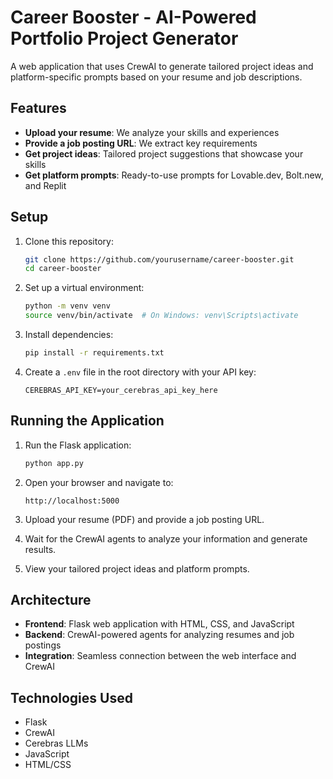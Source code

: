 # Career Booster - AI-Powered Portfolio Project Generator

A web application that uses CrewAI to generate tailored project ideas and platform-specific prompts based on your resume and job descriptions.

## Features

- **Upload your resume**: We analyze your skills and experiences
- **Provide a job posting URL**: We extract key requirements
- **Get project ideas**: Tailored project suggestions that showcase your skills
- **Get platform prompts**: Ready-to-use prompts for Lovable.dev, Bolt.new, and Replit

## Setup

1. Clone this repository:
   ```bash
   git clone https://github.com/yourusername/career-booster.git
   cd career-booster
   ```

2. Set up a virtual environment:
   ```bash
   python -m venv venv
   source venv/bin/activate  # On Windows: venv\Scripts\activate
   ```

3. Install dependencies:
   ```bash
   pip install -r requirements.txt
   ```

4. Create a `.env` file in the root directory with your API key:
   ```
   CEREBRAS_API_KEY=your_cerebras_api_key_here
   ```

## Running the Application

1. Run the Flask application:
   ```bash
   python app.py
   ```

2. Open your browser and navigate to:
   ```
   http://localhost:5000
   ```

3. Upload your resume (PDF) and provide a job posting URL.

4. Wait for the CrewAI agents to analyze your information and generate results.

5. View your tailored project ideas and platform prompts.

## Architecture

- **Frontend**: Flask web application with HTML, CSS, and JavaScript
- **Backend**: CrewAI-powered agents for analyzing resumes and job postings
- **Integration**: Seamless connection between the web interface and CrewAI

## Technologies Used

- Flask
- CrewAI
- Cerebras LLMs
- JavaScript
- HTML/CSS
